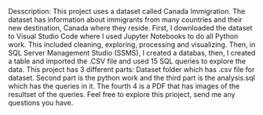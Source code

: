 Desscription:  This project uses a dataset called Canada Immigration. The dataset has information about immigrants from many countries and their new destination, Canada where they reside. First, I downloaded the dataset to Visual Studio Code where I used Jupyter Notebooks to do all Python work. This included cleaning, exploring, processing and visualizing. Then, in SQL Server Management Studio (SSMS), I created a databas, then, I created a table and imported the .CSV file and used 15 SQL queries to explore the data. This project has 3 different parts: Dataset folder which has .csv file for dataset. Second part is the python work and the third part is the analysis.sql which has the queries in it. The fourth 4 is a PDF that has images of the resultset of the queries. Feel free to explore this prioject, send me any questions you have. 
